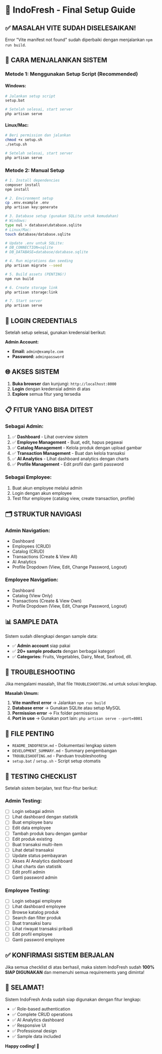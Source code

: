 # 🎉 IndoFresh - Final Setup Guide

## ✅ **MASALAH VITE SUDAH DISELESAIKAN!**

Error "Vite manifest not found" sudah diperbaiki dengan menjalankan `npm run build`.

## 🚀 **CARA MENJALANKAN SISTEM**

### **Metode 1: Menggunakan Setup Script (Recommended)**

#### **Windows:**
```bash
# Jalankan setup script
setup.bat

# Setelah selesai, start server
php artisan serve
```

#### **Linux/Mac:**
```bash
# Beri permission dan jalankan
chmod +x setup.sh
./setup.sh

# Setelah selesai, start server
php artisan serve
```

### **Metode 2: Manual Setup**

```bash
# 1. Install dependencies
composer install
npm install

# 2. Environment setup
cp .env.example .env
php artisan key:generate

# 3. Database setup (gunakan SQLite untuk kemudahan)
# Windows:
type nul > database\database.sqlite
# Linux/Mac:
touch database/database.sqlite

# Update .env untuk SQLite:
# DB_CONNECTION=sqlite
# DB_DATABASE=database/database.sqlite

# 4. Run migrations dan seeding
php artisan migrate --seed

# 5. Build assets (PENTING!)
npm run build

# 6. Create storage link
php artisan storage:link

# 7. Start server
php artisan serve
```

## 🔐 **LOGIN CREDENTIALS**

Setelah setup selesai, gunakan kredensial berikut:

**Admin Account:**
- **Email:** `admin@example.com`
- **Password:** `adminpassword`

## 🌐 **AKSES SISTEM**

1. **Buka browser** dan kunjungi: `http://localhost:8000`
2. **Login** dengan kredensial admin di atas
3. **Explore** semua fitur yang tersedia

## 📋 **FITUR YANG BISA DITEST**

### **Sebagai Admin:**
1. ✅ **Dashboard** - Lihat overview sistem
2. ✅ **Employee Management** - Buat, edit, hapus pegawai
3. ✅ **Catalog Management** - Kelola produk dengan upload gambar
4. ✅ **Transaction Management** - Buat dan kelola transaksi
5. ✅ **AI Analytics** - Lihat dashboard analytics dengan charts
6. ✅ **Profile Management** - Edit profil dan ganti password

### **Sebagai Employee:**
1. Buat akun employee melalui admin
2. Login dengan akun employee
3. Test fitur employee (catalog view, create transaction, profile)

## 🗂️ **STRUKTUR NAVIGASI**

### **Admin Navigation:**
- Dashboard
- Employees (CRUD)
- Catalog (CRUD)
- Transactions (Create & View All)
- AI Analytics
- Profile Dropdown (View, Edit, Change Password, Logout)

### **Employee Navigation:**
- Dashboard
- Catalog (View Only)
- Transactions (Create & View Own)
- Profile Dropdown (View, Edit, Change Password, Logout)

## 📊 **SAMPLE DATA**

Sistem sudah dilengkapi dengan sample data:
- ✅ **Admin account** siap pakai
- ✅ **20+ sample products** dengan berbagai kategori
- ✅ **Categories:** Fruits, Vegetables, Dairy, Meat, Seafood, dll.

## 🔧 **TROUBLESHOOTING**

Jika mengalami masalah, lihat file `TROUBLESHOOTING.md` untuk solusi lengkap.

**Masalah Umum:**
1. **Vite manifest error** → Jalankan `npm run build`
2. **Database error** → Gunakan SQLite atau setup MySQL
3. **Permission error** → Fix folder permissions
4. **Port in use** → Gunakan port lain: `php artisan serve --port=8001`

## 📁 **FILE PENTING**

- `README_INDOFRESH.md` - Dokumentasi lengkap sistem
- `DEVELOPMENT_SUMMARY.md` - Summary pengembangan
- `TROUBLESHOOTING.md` - Panduan troubleshooting
- `setup.bat` / `setup.sh` - Script setup otomatis

## 🎯 **TESTING CHECKLIST**

Setelah sistem berjalan, test fitur-fitur berikut:

### **Admin Testing:**
- [ ] Login sebagai admin
- [ ] Lihat dashboard dengan statistik
- [ ] Buat employee baru
- [ ] Edit data employee
- [ ] Tambah produk baru dengan gambar
- [ ] Edit produk existing
- [ ] Buat transaksi multi-item
- [ ] Lihat detail transaksi
- [ ] Update status pembayaran
- [ ] Akses AI Analytics dashboard
- [ ] Lihat charts dan statistik
- [ ] Edit profil admin
- [ ] Ganti password admin

### **Employee Testing:**
- [ ] Login sebagai employee
- [ ] Lihat dashboard employee
- [ ] Browse katalog produk
- [ ] Search dan filter produk
- [ ] Buat transaksi baru
- [ ] Lihat riwayat transaksi pribadi
- [ ] Edit profil employee
- [ ] Ganti password employee

## ✅ **KONFIRMASI SISTEM BERJALAN**

Jika semua checklist di atas berhasil, maka sistem IndoFresh sudah **100% SIAP DIGUNAKAN** dan memenuhi semua requirements yang diminta!

## 🎊 **SELAMAT!**

Sistem IndoFresh Anda sudah siap digunakan dengan fitur lengkap:
- ✅ Role-based authentication
- ✅ Complete CRUD operations
- ✅ AI Analytics dashboard
- ✅ Responsive UI
- ✅ Professional design
- ✅ Sample data included

**Happy coding! 🚀**
